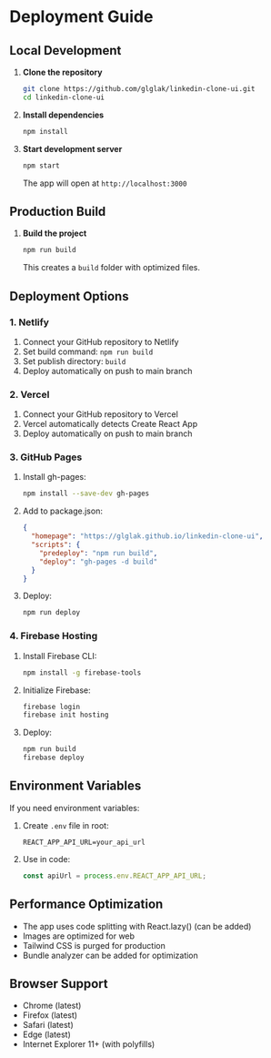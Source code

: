 # Deployment Guide

## Local Development

1. **Clone the repository**
   ```bash
   git clone https://github.com/glglak/linkedin-clone-ui.git
   cd linkedin-clone-ui
   ```

2. **Install dependencies**
   ```bash
   npm install
   ```

3. **Start development server**
   ```bash
   npm start
   ```
   The app will open at `http://localhost:3000`

## Production Build

1. **Build the project**
   ```bash
   npm run build
   ```
   This creates a `build` folder with optimized files.

## Deployment Options

### 1. Netlify
1. Connect your GitHub repository to Netlify
2. Set build command: `npm run build`
3. Set publish directory: `build`
4. Deploy automatically on push to main branch

### 2. Vercel
1. Connect your GitHub repository to Vercel
2. Vercel automatically detects Create React App
3. Deploy automatically on push to main branch

### 3. GitHub Pages
1. Install gh-pages:
   ```bash
   npm install --save-dev gh-pages
   ```

2. Add to package.json:
   ```json
   {
     "homepage": "https://glglak.github.io/linkedin-clone-ui",
     "scripts": {
       "predeploy": "npm run build",
       "deploy": "gh-pages -d build"
     }
   }
   ```

3. Deploy:
   ```bash
   npm run deploy
   ```

### 4. Firebase Hosting
1. Install Firebase CLI:
   ```bash
   npm install -g firebase-tools
   ```

2. Initialize Firebase:
   ```bash
   firebase login
   firebase init hosting
   ```

3. Deploy:
   ```bash
   npm run build
   firebase deploy
   ```

## Environment Variables

If you need environment variables:

1. Create `.env` file in root:
   ```
   REACT_APP_API_URL=your_api_url
   ```

2. Use in code:
   ```javascript
   const apiUrl = process.env.REACT_APP_API_URL;
   ```

## Performance Optimization

- The app uses code splitting with React.lazy() (can be added)
- Images are optimized for web
- Tailwind CSS is purged for production
- Bundle analyzer can be added for optimization

## Browser Support

- Chrome (latest)
- Firefox (latest)
- Safari (latest)
- Edge (latest)
- Internet Explorer 11+ (with polyfills)
